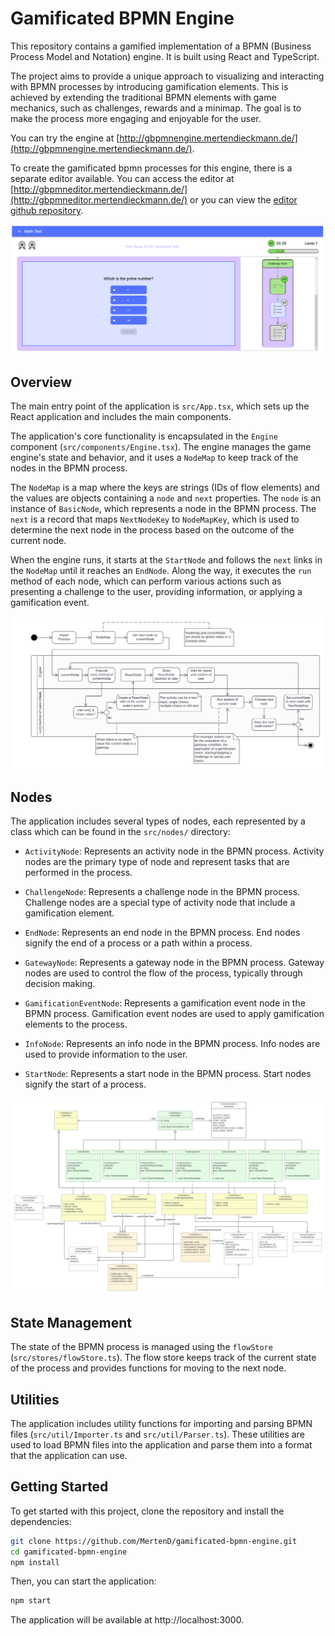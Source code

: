 # Gamificated BPMN Engine

This repository contains a gamified implementation of a BPMN (Business Process Model and Notation) engine. It is built using React and TypeScript.

The project aims to provide a unique approach to visualizing and interacting with BPMN processes by introducing gamification elements. This is achieved by extending the traditional BPMN elements with game mechanics, such as challenges, rewards and a minimap. The goal is to make the process more engaging and enjoyable for the user.

You can try the engine at [http://gbpmnengine.mertendieckmann.de/](http://gbpmnengine.mertendieckmann.de/).

To create the gamificated bpmn processes for this engine, there is a separate editor available. You can access the editor at [http://gbpmneditor.mertendieckmann.de/](http://gbpmneditor.mertendieckmann.de/) or you can view the [editor github repository](https://github.com/MertenD/bpmn-editor).

![Engine Overview](./public/engine_overview.png)

## Overview

The main entry point of the application is `src/App.tsx`, which sets up the React application and includes the main components.

The application's core functionality is encapsulated in the `Engine` component (`src/components/Engine.tsx`). The engine manages the game engine's state and behavior, and it uses a `NodeMap` to keep track of the nodes in the BPMN process.

The `NodeMap` is a map where the keys are strings (IDs of flow elements) and the values are objects containing a `node` and `next` properties. The `node` is an instance of `BasicNode`, which represents a node in the BPMN process. The `next` is a record that maps `NextNodeKey` to `NodeMapKey`, which is used to determine the next node in the process based on the outcome of the current node.

When the engine runs, it starts at the `StartNode` and follows the `next` links in the `NodeMap` until it reaches an `EndNode`. Along the way, it executes the `run` method of each node, which can perform various actions such as presenting a challenge to the user, providing information, or applying a gamification event.

![Process](./public/Prozessablauf_v2.png)

## Nodes

The application includes several types of nodes, each represented by a class which can be found in the `src/nodes/` directory:

- `ActivityNode`: Represents an activity node in the BPMN process. Activity nodes are the primary type of node and represent tasks that are performed in the process.

- `ChallengeNode`: Represents a challenge node in the BPMN process. Challenge nodes are a special type of activity node that include a gamification element.

- `EndNode`: Represents an end node in the BPMN process. End nodes signify the end of a process or a path within a process.

- `GatewayNode`: Represents a gateway node in the BPMN process. Gateway nodes are used to control the flow of the process, typically through decision making.

- `GamificationEventNode`: Represents a gamification event node in the BPMN process. Gamification event nodes are used to apply gamification elements to the process.

- `InfoNode`: Represents an info node in the BPMN process. Info nodes are used to provide information to the user.

- `StartNode`: Represents a start node in the BPMN process. Start nodes signify the start of a process.

![Architecture](./public/Nodes_Architektur_v2.png)

## State Management

The state of the BPMN process is managed using the `flowStore` (`src/stores/flowStore.ts`). The flow store keeps track of the current state of the process and provides functions for moving to the next node.

## Utilities

The application includes utility functions for importing and parsing BPMN files (`src/util/Importer.ts` and `src/util/Parser.ts`). These utilities are used to load BPMN files into the application and parse them into a format that the application can use.

## Getting Started

To get started with this project, clone the repository and install the dependencies:

```bash
git clone https://github.com/MertenD/gamificated-bpmn-engine.git
cd gamificated-bpmn-engine
npm install
```

Then, you can start the application:

```bash
npm start
```

The application will be available at http://localhost:3000.

